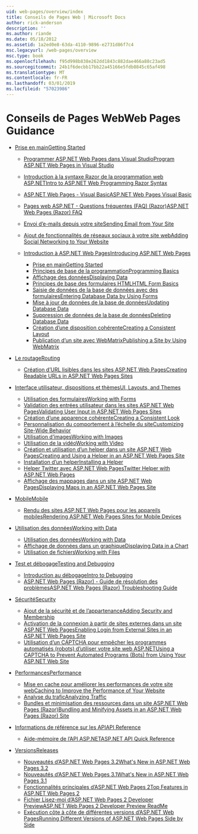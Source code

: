 ```yaml
---
uid: web-pages/overview/index
title: Conseils de Pages Web | Microsoft Docs
author: rick-anderson
description: ''
ms.author: riande
ms.date: 05/18/2012
ms.assetid: 1a2ed0e8-63da-4110-9896-e2731d86f7c4
msc.legacyurl: /web-pages/overview
msc.type: book
ms.openlocfilehash: f95d998b838e262dd1843c882dae466a88c23ad5
ms.sourcegitcommit: 24b1f6decbb17bb22a45166e5fdb0845c65af498
ms.translationtype: MT
ms.contentlocale: fr-FR
ms.lasthandoff: 03/01/2019
ms.locfileid: "57023986"
---
```

<a name="web-pages-guidance"></a><span data-ttu-id="2297f-102">Conseils de Pages Web</span><span class="sxs-lookup"><span data-stu-id="2297f-102">Web Pages Guidance</span></span>
====================
- [<span data-ttu-id="2297f-103">Prise en main</span><span class="sxs-lookup"><span data-stu-id="2297f-103">Getting Started</span></span>](getting-started/index.md)

    - [<span data-ttu-id="2297f-104">Programmer ASP.NET Web Pages dans Visual Studio</span><span class="sxs-lookup"><span data-stu-id="2297f-104">Program ASP.NET Web Pages in Visual Studio</span></span>](getting-started/program-asp-net-web-pages-in-visual-studio.md)
    - [<span data-ttu-id="2297f-105">Introduction à la syntaxe Razor de la programmation web ASP.NET</span><span class="sxs-lookup"><span data-stu-id="2297f-105">Intro to ASP.NET Web Programming Razor Syntax</span></span>](getting-started/introducing-razor-syntax-c.md)
    - [<span data-ttu-id="2297f-106">ASP.NET Web Pages - Visual Basic</span><span class="sxs-lookup"><span data-stu-id="2297f-106">ASP.NET Web Pages Visual Basic</span></span>](getting-started/introducing-razor-syntax-vb.md)
    - [<span data-ttu-id="2297f-107">Pages web ASP.NET - Questions fréquentes (FAQ) (Razor)</span><span class="sxs-lookup"><span data-stu-id="2297f-107">ASP.NET Web Pages (Razor) FAQ</span></span>](getting-started/aspnet-web-pages-razor-faq.md)
    - [<span data-ttu-id="2297f-108">Envoi d’e-mails depuis votre site</span><span class="sxs-lookup"><span data-stu-id="2297f-108">Sending Email from Your Site</span></span>](getting-started/11-adding-email-to-your-web-site.md)
    - [<span data-ttu-id="2297f-109">Ajout de fonctionnalités de réseaux sociaux à votre site web</span><span class="sxs-lookup"><span data-stu-id="2297f-109">Adding Social Networking to Your Website</span></span>](getting-started/13-adding-social-networking-to-your-web-site.md)
    - [<span data-ttu-id="2297f-110">Introduction à ASP.NET Web Pages</span><span class="sxs-lookup"><span data-stu-id="2297f-110">Introducing ASP.NET Web Pages</span></span>](getting-started/introducing-aspnet-web-pages-2/index.md)

        - [<span data-ttu-id="2297f-111">Prise en main</span><span class="sxs-lookup"><span data-stu-id="2297f-111">Getting Started</span></span>](getting-started/introducing-aspnet-web-pages-2/getting-started.md)
        - [<span data-ttu-id="2297f-112">Principes de base de la programmation</span><span class="sxs-lookup"><span data-stu-id="2297f-112">Programming Basics</span></span>](getting-started/introducing-aspnet-web-pages-2/intro-to-web-pages-programming.md)
        - [<span data-ttu-id="2297f-113">Affichage des données</span><span class="sxs-lookup"><span data-stu-id="2297f-113">Displaying Data</span></span>](getting-started/introducing-aspnet-web-pages-2/displaying-data.md)
        - [<span data-ttu-id="2297f-114">Principes de base des formulaires HTML</span><span class="sxs-lookup"><span data-stu-id="2297f-114">HTML Form Basics</span></span>](getting-started/introducing-aspnet-web-pages-2/form-basics.md)
        - [<span data-ttu-id="2297f-115">Saisie de données de la base de données avec des formulaires</span><span class="sxs-lookup"><span data-stu-id="2297f-115">Entering Database Data by Using Forms</span></span>](getting-started/introducing-aspnet-web-pages-2/entering-data.md)
        - [<span data-ttu-id="2297f-116">Mise à jour de données de la base de données</span><span class="sxs-lookup"><span data-stu-id="2297f-116">Updating Database Data</span></span>](getting-started/introducing-aspnet-web-pages-2/updating-data.md)
        - [<span data-ttu-id="2297f-117">Suppression de données de la base de données</span><span class="sxs-lookup"><span data-stu-id="2297f-117">Deleting Database Data</span></span>](getting-started/introducing-aspnet-web-pages-2/deleting-data.md)
        - [<span data-ttu-id="2297f-118">Création d’une disposition cohérente</span><span class="sxs-lookup"><span data-stu-id="2297f-118">Creating a Consistent Layout</span></span>](getting-started/introducing-aspnet-web-pages-2/layouts.md)
        - [<span data-ttu-id="2297f-119">Publication d’un site avec WebMatrix</span><span class="sxs-lookup"><span data-stu-id="2297f-119">Publishing a Site by Using WebMatrix</span></span>](getting-started/introducing-aspnet-web-pages-2/publishing.md)
- [<span data-ttu-id="2297f-120">Le routage</span><span class="sxs-lookup"><span data-stu-id="2297f-120">Routing</span></span>](routing/index.md)

    - [<span data-ttu-id="2297f-121">Création d’URL lisibles dans les sites ASP.NET Web Pages</span><span class="sxs-lookup"><span data-stu-id="2297f-121">Creating Readable URLs in ASP.NET Web Pages Sites</span></span>](routing/creating-readable-urls-in-aspnet-web-pages-sites.md)
- [<span data-ttu-id="2297f-122">Interface utilisateur, dispositions et thèmes</span><span class="sxs-lookup"><span data-stu-id="2297f-122">UI, Layouts, and Themes</span></span>](ui-layouts-and-themes/index.md)

    - [<span data-ttu-id="2297f-123">Utilisation des formulaires</span><span class="sxs-lookup"><span data-stu-id="2297f-123">Working with Forms</span></span>](ui-layouts-and-themes/4-working-with-forms.md)
    - [<span data-ttu-id="2297f-124">Validation des entrées utilisateur dans les sites ASP.NET Web Pages</span><span class="sxs-lookup"><span data-stu-id="2297f-124">Validating User Input in ASP.NET Web Pages Sites</span></span>](ui-layouts-and-themes/validating-user-input-in-aspnet-web-pages-sites.md)
    - [<span data-ttu-id="2297f-125">Création d’une apparence cohérente</span><span class="sxs-lookup"><span data-stu-id="2297f-125">Creating a Consistent Look</span></span>](ui-layouts-and-themes/3-creating-a-consistent-look.md)
    - [<span data-ttu-id="2297f-126">Personnalisation du comportement à l’échelle du site</span><span class="sxs-lookup"><span data-stu-id="2297f-126">Customizing Site-Wide Behavior</span></span>](ui-layouts-and-themes/18-customizing-site-wide-behavior.md)
    - [<span data-ttu-id="2297f-127">Utilisation d’images</span><span class="sxs-lookup"><span data-stu-id="2297f-127">Working with Images</span></span>](ui-layouts-and-themes/9-working-with-images.md)
    - [<span data-ttu-id="2297f-128">Utilisation de la vidéo</span><span class="sxs-lookup"><span data-stu-id="2297f-128">Working with Video</span></span>](ui-layouts-and-themes/10-working-with-video.md)
    - [<span data-ttu-id="2297f-129">Création et utilisation d’un helper dans un site ASP.NET Web Pages</span><span class="sxs-lookup"><span data-stu-id="2297f-129">Creating and Using a Helper in an ASP.NET Web Pages Site</span></span>](ui-layouts-and-themes/creating-and-using-a-helper-in-an-aspnet-web-pages-site.md)
    - [<span data-ttu-id="2297f-130">Installation d’un helper</span><span class="sxs-lookup"><span data-stu-id="2297f-130">Installing a Helper</span></span>](ui-layouts-and-themes/installing-helpers.md)
    - [<span data-ttu-id="2297f-131">Helper Twitter avec ASP.NET Web Pages</span><span class="sxs-lookup"><span data-stu-id="2297f-131">Twitter Helper with ASP.NET Web Pages</span></span>](ui-layouts-and-themes/twitter-helper.md)
    - [<span data-ttu-id="2297f-132">Affichage des mappages dans un site ASP.NET Web Pages</span><span class="sxs-lookup"><span data-stu-id="2297f-132">Displaying Maps in an ASP.NET Web Pages Site</span></span>](ui-layouts-and-themes/displaying-maps-in-an-aspnet-web-pages-site.md)
- [<span data-ttu-id="2297f-133">Mobile</span><span class="sxs-lookup"><span data-stu-id="2297f-133">Mobile</span></span>](mobile/index.md)

    - [<span data-ttu-id="2297f-134">Rendu des sites ASP.NET Web Pages pour les appareils mobiles</span><span class="sxs-lookup"><span data-stu-id="2297f-134">Rendering ASP.NET Web Pages Sites for Mobile Devices</span></span>](mobile/rendering-aspnet-web-pages-sites-for-mobile-devices.md)
- [<span data-ttu-id="2297f-135">Utilisation des données</span><span class="sxs-lookup"><span data-stu-id="2297f-135">Working with Data</span></span>](data/index.md)

    - [<span data-ttu-id="2297f-136">Utilisation des données</span><span class="sxs-lookup"><span data-stu-id="2297f-136">Working with Data</span></span>](data/5-working-with-data.md)
    - [<span data-ttu-id="2297f-137">Affichage de données dans un graphique</span><span class="sxs-lookup"><span data-stu-id="2297f-137">Displaying Data in a Chart</span></span>](data/7-displaying-data-in-a-chart.md)
    - [<span data-ttu-id="2297f-138">Utilisation de fichiers</span><span class="sxs-lookup"><span data-stu-id="2297f-138">Working with Files</span></span>](data/working-with-files.md)
- [<span data-ttu-id="2297f-139">Test et débogage</span><span class="sxs-lookup"><span data-stu-id="2297f-139">Testing and Debugging</span></span>](testing-and-debugging/index.md)

    - [<span data-ttu-id="2297f-140">Introduction au débogage</span><span class="sxs-lookup"><span data-stu-id="2297f-140">Intro to Debugging</span></span>](testing-and-debugging/introduction-to-debugging.md)
    - [<span data-ttu-id="2297f-141">ASP.NET Web Pages (Razor) - Guide de résolution des problèmes</span><span class="sxs-lookup"><span data-stu-id="2297f-141">ASP.NET Web Pages (Razor) Troubleshooting Guide</span></span>](testing-and-debugging/aspnet-web-pages-razor-troubleshooting-guide.md)
- [<span data-ttu-id="2297f-142">Sécurité</span><span class="sxs-lookup"><span data-stu-id="2297f-142">Security</span></span>](security/index.md)

    - [<span data-ttu-id="2297f-143">Ajout de la sécurité et de l’appartenance</span><span class="sxs-lookup"><span data-stu-id="2297f-143">Adding Security and Membership</span></span>](security/16-adding-security-and-membership.md)
    - [<span data-ttu-id="2297f-144">Activation de la connexion à partir de sites externes dans un site ASP.NET Web Pages</span><span class="sxs-lookup"><span data-stu-id="2297f-144">Enabling Login from External Sites in an ASP.NET Web Pages Site</span></span>](security/enabling-login-from-external-sites-in-an-aspnet-web-pages-site.md)
    - [<span data-ttu-id="2297f-145">Utilisation d’un CAPTCHA pour empêcher les programmes automatisés (robots) d’utiliser votre site web ASP.NET</span><span class="sxs-lookup"><span data-stu-id="2297f-145">Using a CAPTCHA to Prevent Automated Programs (Bots) from Using Your ASP.NET Web Site</span></span>](security/using-a-catpcha-to-prevent-automated-programs-bots-from-using-your-aspnet-web-site.md)
- [<span data-ttu-id="2297f-146">Performances</span><span class="sxs-lookup"><span data-stu-id="2297f-146">Performance</span></span>](performance-and-traffic/index.md)

    - [<span data-ttu-id="2297f-147">Mise en cache pour améliorer les performances de votre site web</span><span class="sxs-lookup"><span data-stu-id="2297f-147">Caching to Improve the Performance of Your Website</span></span>](performance-and-traffic/15-caching-to-improve-the-performance-of-your-website.md)
    - [<span data-ttu-id="2297f-148">Analyse du trafic</span><span class="sxs-lookup"><span data-stu-id="2297f-148">Analyzing Traffic</span></span>](performance-and-traffic/14-analyzing-traffic.md)
    - [<span data-ttu-id="2297f-149">Bundles et minimisation des ressources dans un site ASP.NET Web Pages (Razor)</span><span class="sxs-lookup"><span data-stu-id="2297f-149">Bundling and Minifying Assets in an ASP.NET Web Pages (Razor) Site</span></span>](performance-and-traffic/bundling-and-minifying-assets-in-an-aspnet-web-pages-razor-site.md)
- [<span data-ttu-id="2297f-150">Informations de référence sur les API</span><span class="sxs-lookup"><span data-stu-id="2297f-150">API Reference</span></span>](api-reference/index.md)

    - [<span data-ttu-id="2297f-151">Aide-mémoire de l’API ASP.NET</span><span class="sxs-lookup"><span data-stu-id="2297f-151">ASP.NET API Quick Reference</span></span>](api-reference/asp-net-web-pages-api-reference.md)
- [<span data-ttu-id="2297f-152">Versions</span><span class="sxs-lookup"><span data-stu-id="2297f-152">Releases</span></span>](releases/index.md)

    - [<span data-ttu-id="2297f-153">Nouveautés d’ASP.NET Web Pages 3.2</span><span class="sxs-lookup"><span data-stu-id="2297f-153">What's New in ASP.NET Web Pages 3.2</span></span>](releases/whats-new-in-aspnet-web-pages-32.md)
    - [<span data-ttu-id="2297f-154">Nouveautés d’ASP.NET Web Pages 3.1</span><span class="sxs-lookup"><span data-stu-id="2297f-154">What's New in ASP.NET Web Pages 3.1</span></span>](releases/whats-new-aspnet-web-pages-31.md)
    - [<span data-ttu-id="2297f-155">Fonctionnalités principales d’ASP.NET Web Pages 2</span><span class="sxs-lookup"><span data-stu-id="2297f-155">Top Features in ASP.NET Web Pages 2</span></span>](releases/top-features-in-web-pages-2.md)
    - [<span data-ttu-id="2297f-156">Fichier Lisez-moi d’ASP.NET Web Pages 2 Developer Preview</span><span class="sxs-lookup"><span data-stu-id="2297f-156">ASP.NET Web Pages 2 Developer Preview ReadMe</span></span>](releases/aspnet-web-pages-2-developer-preview-readme.md)
    - [<span data-ttu-id="2297f-157">Exécution côte à côte de différentes versions d’ASP.NET Web Pages</span><span class="sxs-lookup"><span data-stu-id="2297f-157">Running Different Versions of ASP.NET Web Pages Side by Side</span></span>](releases/running-v1-and-v2-sites-side-by-side.md)
